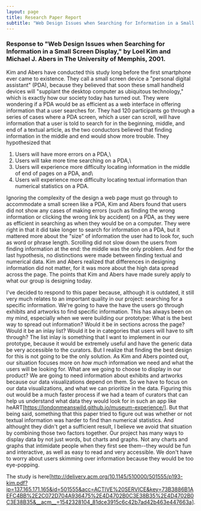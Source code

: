 ```yaml
---
layout: page
title: Research Paper Report
subtitle: "Web Design Issues when Searching for Information in a Small Screen Display."
---
```


### Response to "Web Design Issues when Searching for Information in a Small Screen Display," by Loel Kim and Michael J. Abers in The University of Memphis, 2001.

Kim and Abers have conducted this study long before the first smartphone ever came to existence. They call a small screen device a "personal digital assistant" (PDA), because they believed that soon these small handheld devices will "supplant the desktop computer as ubiquitous technology," which is exactly how our society today has turned out. They were wondering if a PDA would be as efficient as a web interface in offering information that a user searches for. They had 120 participants go through a series of cases where a PDA screen, which a user can scroll, will have information that a user is told to search for in the beginning, middle, and end of a textual article, as the two conductors believed that finding information in the middle and end would show more trouble. They hypothesized that 

1) Users will have more errors on a PDA,\
2) Users will take more time searching on a PDA,\
3) Users will experience more difficulty locating information in the middle of end of pages on a PDA, and\
4) Users will experience more difficulty locating textual information than numerical statistics on a PDA.

Ignoring the complexity of the design a web page must go through to accommodate a small screen like a PDA, Kim and Abers found that users did not show any cases of making errors (such as finding the wrong information or clicking the wrong link by accident) on a PDA, as they were as efficient in searching as when they would be on a computer. They were right in that it did take longer to search for information on a PDA, but it mattered more about the "size" of information the user had to look for, such as word or phrase length. Scrolling did not slow down the users from finding information at the end: the middle was the only problem. And for the last hypothesis, no distinctions were made between finding textual and numerical data. Kim and Abers realized that differences in designing information did not matter, for it was more about the high data spread across the page. The points that Kim and Abers have made surely apply to what our group is designing today.

I've decided to respond to this paper because, although it is outdated, it still very much relates to an important quality in our project: searching for a specific information. We're going to have the have the users go through exhibits and artworks to find specific information. This has always been on my mind, especially when we were building our prototype: What is the best way to spread out information? Would it be in sections across the page? Would it be an inlay list? Would it be in categories that users will have to sift through? The list inlay is something that I want to implement in our prototype, because it would be extremely useful and have the generic data be very accessible to the curators. But I realize that finding the best design for this is not going to be the only solution. As Kim and Abers pointed out, our situation focuses more on *how much* information we need and what the users will be looking for. What are we going to choose to display in our product? We are going to need information about exhibits and artworks because our data visualizations depend on them. So we have to focus on our data visualizations, and what we can prioritize in the data. Figuring this out would be a much faster process if we had a team of curators that can help us understand what data they would look for in such an app like heART[https://londonmeanswild.github.io/museum-experience/]. But that being said, something that this paper tried to figure out was whether or not textual information was harder to find than numerical statistics. And althought they didn't get a sufficient result, I believe we avoid that situation by combining those two factors together. Our project has many ways to display data by not just words, but charts and graphs. Not any charts and graphs that intimidate people when they first see them--they would be fun and interactive, as well as easy to read and very accessible. We don't have to worry about users skimming over information because they would be too eye-popping. 

The study is here[http://delivery.acm.org/10.1145/510000/501555/p193-kim.pdf?ip=137.165.171.165&id=501555&acc=ACTIVE%20SERVICE&key=73B3886B1AEFC4BB%2E2C072D704A936475%2E4D4702B0C3E38B35%2E4D4702B0C3E38B35&__acm__=1542328104_81dce3915c6c42b7ad42b463e447663a].


